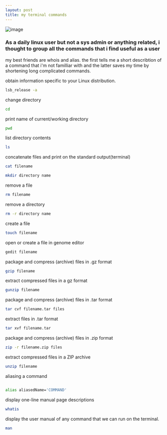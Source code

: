 ```yaml
---
layout: post
title: my terminal commands
---
```

![image](https://github.com/mgama1/mgama1.github.io/assets/40968723/333cdb18-d79e-410a-992f-e21bb90bd8c0)

<h3> As a daily linux user but not a sys admin or anything related, i thought to group all the commands that i find useful as a user </h3>  
my best friends are whois and alias. the first tells me a short describtion of a command that i'm not familliar with and the latter saves my time by shortening long complicated commands.



 obtain information specific to your Linux distribution.
```bash
lsb_release -a
```

change directory
```bash
cd
```

print name of current/working directory
```bash
pwd
```

list directory contents
```bash
ls
```

 concatenate files and print on the standard output(terminal)
```bash
cat filename
```

```bash
mkdir directory name
```

remove a file
```bash
rm filename
```

remove a directory
```bash
rm -r directory name
```

create a file
```bash
touch filename 
```


open or create a file in genome editor
```bash
gedit filename
```


package and compress (archive) files in .gz format

```bash
gzip filename

```

extract compressed files in a gz format
```bash
gunzip filename

```
package and compress (archive) files in .tar format

```bash
tar cvf filename.tar files
```

 extract files in .tar format

```bash
tar xvf filename.tar

```

 package and compress (archive) files in .zip format
```bash
zip -r filename.zip files

```

extract compressed files in a ZIP archive
```bash
unzip filename
```

aliasing a command

```bash

alias aliasedName='COMMAND'

```


display one-line manual page descriptions
```bash
whatis
```

display the user manual of any command that we can run on the terminal.
```bash
man
```
